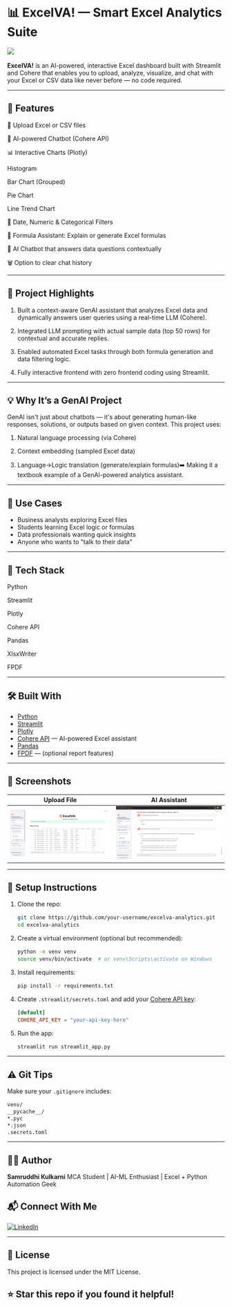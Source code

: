 # 📊 ExcelVA! — Smart Excel Analytics Suite

<img src="https://cdn-icons-png.flaticon.com/512/888/888879.png" width="60"/>

**ExcelVA!** is an AI-powered, interactive Excel dashboard built with Streamlit and Cohere that enables you to upload, analyze, visualize, and chat with your Excel or CSV data like never before — no code required.

---

## 🚀 Features

📁 Upload Excel or CSV files

🧠 AI-powered Chatbot (Cohere API)

📊 Interactive Charts (Plotly)

Histogram

Bar Chart (Grouped)

Pie Chart

Line Trend Chart

📅 Date, Numeric & Categorical Filters

💬 Formula Assistant: Explain or generate Excel formulas

🤖 AI Chatbot that answers data questions contextually

🗑️ Option to clear chat history

---


## 🌟 Project Highlights

1. Built a context-aware GenAI assistant that analyzes Excel data and dynamically answers user queries using a real-time LLM (Cohere).  

2. Integrated LLM prompting with actual sample data (top 50 rows) for contextual and accurate replies.  

3. Enabled automated Excel tasks through both formula generation and data filtering logic.  
 
4. Fully interactive frontend with zero frontend coding using Streamlit.  

---
## 💡 Why It’s a GenAI Project

GenAI isn't just about chatbots — it's about generating human-like responses, solutions, or outputs based on given context.  This project uses:

1. Natural language processing (via Cohere)

2. Context embedding (sampled Excel data)

3. Language→Logic translation (generate/explain formulas)➡️ Making it a textbook example of a GenAI-powered analytics assistant.

---



## 🎯 Use Cases

* Business analysts exploring Excel files
* Students learning Excel logic or formulas
* Data professionals wanting quick insights
* Anyone who wants to "talk to their data"

---

## 🧦 Tech Stack

Python

Streamlit

Plotly

Cohere API

Pandas

XlsxWriter

FPDF

---

## 🛠️ Built With

* [Python](https://www.python.org/)
* [Streamlit](https://streamlit.io/)
* [Plotly](https://plotly.com/python/)
* [Cohere API](https://cohere.com/) — AI-powered Excel assistant
* [Pandas](https://pandas.pydata.org/)
* [FPDF](https://pyfpdf.readthedocs.io/) — (optional report features)

---

## 📸 Screenshots

| Upload File                             | AI Assistant                        |
| --------------------------------------- | ----------------------------------- |
| ![upload](assets/home.png) | ![chat](assets/AI.png) |

---

## 🔐 Setup Instructions

1. Clone the repo:

   ```bash
   git clone https://github.com/your-username/excelva-analytics.git
   cd excelva-analytics
   ```

2. Create a virtual environment (optional but recommended):

   ```bash
   python -m venv venv
   source venv/bin/activate  # or venv\Scripts\activate on Windows
   ```

3. Install requirements:

   ```bash
   pip install -r requirements.txt
   ```

4. Create `.streamlit/secrets.toml` and add your [Cohere API key](https://dashboard.cohere.com/api-keys):

   ```toml
   [default]
   COHERE_API_KEY = "your-api-key-here"
   ```

5. Run the app:

   ```bash
   streamlit run streamlit_app.py
   ```

---

## ⚠️ Git Tips

Make sure your `.gitignore` includes:

```
venv/
__pycache__/
*.pyc
*.json
.secrets.toml
```

---

## 🙋‍♀️ Author

**Samruddhi Kulkarni**
MCA Student | AI-ML Enthusiast | Excel + Python Automation Geek  
## 📬 Connect With Me

[![LinkedIn](https://img.shields.io/badge/LinkedIn-blue?style=for-the-badge&logo=linkedin)](https://www.linkedin.com/in/samruddhi-kulkarni-010315227/)

---

## 📝 License

This project is licensed under the MIT License.    
## ⭐ Star this repo if you found it helpful!

